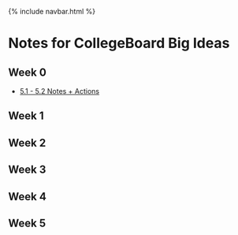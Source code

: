 {% include navbar.html %}

# Notes for CollegeBoard Big Ideas

## Week 0

- [5.1 - 5.2 Notes + Actions](https://JasonO12.github.io/jasonott-csp3/notes/5idea12)

## Week 1

## Week 2

## Week 3

## Week 4

## Week 5
